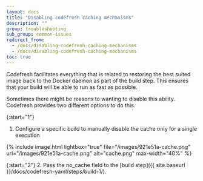 ```yaml
---
layout: docs
title: "Disabling codefresh caching mechanisms"
description: ""
group: troubleshooting
sub_group: common-issues
redirect_from:
  - /docs/disabling-codefresh-caching-mechanisms
  - /docs/disabling-codefresh-caching-mechanisms
toc: true
---
```

Codefresh facilitates everything that is related to restoring the best suited image back to the Docker daemon as part of the build step. 
This ensures that your build will be able to run as fast as possible.

Sometimes there might be reasons to wanting to disable this ability.
Codefresh provides two different options to do this.

{:start="1"}
1. Configure a specific build to manually disable the cache only for a single execution

{% include 
image.html 
lightbox="true" 
file="/images/921e51a-cache.png" 
url="/images/921e51a-cache.png"
alt="cache.png" 
max-width="40%"
%}

{:start="2"}
2. Pass the no_cache field to the [build step]({{ site.baseurl }}/docs/codefresh-yaml/steps/build-1/).
